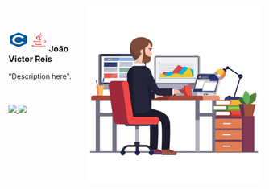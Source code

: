 <img align="right" width="350" height="350" src="https://github.com/JvSRS97/JvSRS97/blob/main/Dev4.png">
</br></br>
<div style="display: inline_block"><br>
    <img align="left" height="30" width="40"
        src="https://github.com/devicons/devicon/blob/master/icons/c/c-plain.svg">
    <img align="left" height="30" width="40"
        src="https://raw.githubusercontent.com/devicons/devicon/master/icons/java/java-plain.svg">
</div>

### João Victor Reis
"Description here".

</br></br>
<span align="left">
    <a href="https://github.com/JvSRS97">
        <img height="150em" src="https://github-readme-stats.vercel.app/api?username=JvSRS97&show_icons=true&theme=github_dark&include_all_commits=true&count_private=true" />
        <img height="126em" src="https://github-readme-stats.vercel.app/api/top-langs/?username=JvSRS97&layout=compact&langs_count=7&theme=github_dark" />
</span>
